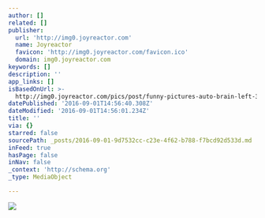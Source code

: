 ```yaml
---
author: []
related: []
publisher:
  url: 'http://img0.joyreactor.com'
  name: Joyreactor
  favicon: 'http://img0.joyreactor.com/favicon.ico'
  domain: img0.joyreactor.com
keywords: []
description: ''
app_links: []
isBasedOnUrl: >-
  http://img0.joyreactor.com/pics/post/funny-pictures-auto-brain-left-382824.jpeg
datePublished: '2016-09-01T14:56:40.308Z'
dateModified: '2016-09-01T14:56:01.234Z'
title: ''
via: {}
starred: false
sourcePath: _posts/2016-09-01-9d7532cc-c23e-4f62-b788-f7bcd92d533d.md
inFeed: true
hasPage: false
inNav: false
_context: 'http://schema.org'
_type: MediaObject

---
```

<article style=""><img src="http://img0.joyreactor.com/pics/post/funny-pictures-auto-brain-left-382824.jpeg" /></article>